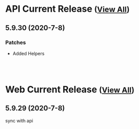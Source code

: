 
# API Current Release <small>([View All](/API.md))</small>
## 5.9.30 (2020-7-8)
### Patches 

- Added Helpers

<br><br>
# Web Current Release <small>([View All](/Web.md))</small>
## 5.9.29 (2020-7-8)
sync with api

  